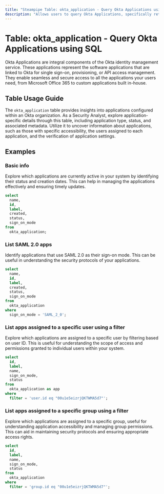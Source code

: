 ```yaml
---
title: "Steampipe Table: okta_application - Query Okta Applications using SQL"
description: "Allows users to query Okta Applications, specifically retrieving information about the applications configured within an Okta organization."
---
```


# Table: okta_application - Query Okta Applications using SQL

Okta Applications are integral components of the Okta identity management service. These applications represent the software applications that are linked to Okta for single sign-on, provisioning, or API access management. They enable seamless and secure access to all the applications your users need, from Microsoft Office 365 to custom applications built in-house.

## Table Usage Guide

The `okta_application` table provides insights into applications configured within an Okta organization. As a Security Analyst, explore application-specific details through this table, including application type, status, and associated metadata. Utilize it to uncover information about applications, such as those with specific accessibility, the users assigned to each application, and the verification of application settings.

## Examples

### Basic info
Explore which applications are currently active in your system by identifying their status and creation dates. This can help in managing the applications effectively and ensuring timely updates.

```sql
select
  name,
  id,
  label,
  created,
  status,
  sign_on_mode
from
  okta_application;
```

### List SAML 2.0 apps
Identify applications that use SAML 2.0 as their sign-on mode. This can be useful in understanding the security protocols of your applications.

```sql
select
  name,
  id,
  label,
  created,
  status,
  sign_on_mode
from
  okta_application
where
  sign_on_mode = 'SAML_2_0';
```

### List apps assigned to a specific user using a filter
Explore which applications are assigned to a specific user by filtering based on user ID. This is useful for understanding the scope of access and permissions granted to individual users within your system.

```sql
select
  id,
  label,
  name,
  sign_on_mode,
  status
from
  okta_application as app
where
  filter = 'user.id eq "00u1e5eizrjQKTWMA5d7"';
```

### List apps assigned to a specific group using a filter
Explore which applications are assigned to a specific group, useful for understanding application accessibility and managing group permissions. This can aid in maintaining security protocols and ensuring appropriate access rights.

```sql
select
  id,
  label,
  name,
  sign_on_mode,
  status
from
  okta_application
where
  filter = 'group.id eq "00u1e5eizrjQKTWMA5d7"';
```